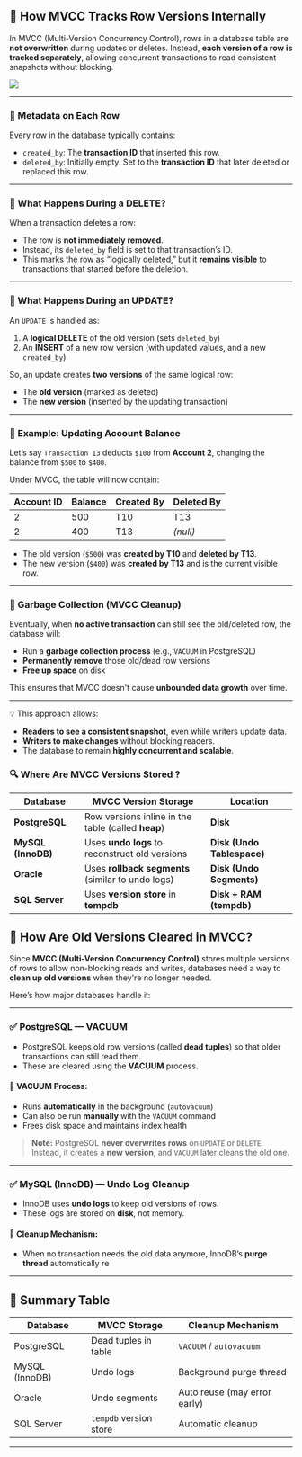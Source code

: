<!--
author: "Avinash Gurugubelli",
title: "🧬 How MVCC Tracks Row Versions Internally",
description: "A deep dive into how MVCC (Multi-Version Concurrency Control) works in modern databases, including row versioning, logical deletes, garbage collection, and MVCC internals in PostgreSQL, MySQL, Oracle, and SQL Server.",
tags: [
  "MVCC",
  "Snapshot Isolation",
  "Database Internals",
  "Concurrency Control",
  "PostgreSQL",
  "MySQL",
  "Oracle",
  "SQL Server",
  "VACUUM",
  "Undo Logs",
  "Versioning",
  "Garbage Collection",
  "System Design",
  "Transactions"
],
references: [{
  title: "Designing Data-Intensive Applications",
  authors: ["Martin Kleppmann"],
  publisher: "O'Reilly Media",
  year: 2017,
  url: "https://dataintensive.net/"
}]
-->

## 🧬 How MVCC Tracks Row Versions Internally

In MVCC (Multi-Version Concurrency Control), rows in a database table are **not overwritten** during updates or deletes. Instead, **each version of a row is tracked separately**, allowing concurrent transactions to read consistent snapshots without blocking.


![](../../images/SnapShotIsolationMVCC.png)

---

### 🧾 Metadata on Each Row

Every row in the database typically contains:

- `created_by`: The **transaction ID** that inserted this row.
- `deleted_by`: Initially empty. Set to the **transaction ID** that later deleted or replaced this row.

---

### 🔁 What Happens During a DELETE?

When a transaction deletes a row:

- The row is **not immediately removed**.
- Instead, its `deleted_by` field is set to that transaction’s ID.
- This marks the row as “logically deleted,” but it **remains visible** to transactions that started before the deletion.

---

### 🔄 What Happens During an UPDATE?

An `UPDATE` is handled as:

1. A **logical DELETE** of the old version (sets `deleted_by`)
2. An **INSERT** of a new row version (with updated values, and a new `created_by`)

So, an update creates **two versions** of the same logical row:
- The **old version** (marked as deleted)
- The **new version** (inserted by the updating transaction)

---

### 🧪 Example: Updating Account Balance

Let’s say `Transaction 13` deducts `$100` from **Account 2**, changing the balance from `$500` to `$400`.

Under MVCC, the table will now contain:

| Account ID | Balance | Created By | Deleted By |
|------------|---------|------------|-------------|
| 2          | 500     | T10        | T13         |
| 2          | 400     | T13        | *(null)*    |

- The old version (`$500`) was **created by T10** and **deleted by T13**.
- The new version (`$400`) was **created by T13** and is the current visible row.

---

### 🧹 Garbage Collection (MVCC Cleanup)

Eventually, when **no active transaction** can still see the old/deleted row, the database will:

- Run a **garbage collection process** (e.g., `VACUUM` in PostgreSQL)
- **Permanently remove** those old/dead row versions
- **Free up space** on disk

This ensures that MVCC doesn't cause **unbounded data growth** over time.

---

💡 This approach allows:
- **Readers to see a consistent snapshot**, even while writers update data.
- **Writers to make changes** without blocking readers.
- The database to remain **highly concurrent and scalable**.


### 🔍 Where Are MVCC Versions Stored ?
| Database           | MVCC Version Storage                               | Location                   |
| ------------------ | -------------------------------------------------- | -------------------------- |
| **PostgreSQL**     | Row versions inline in the table (called **heap**) | **Disk**                   |
| **MySQL (InnoDB)** | Uses **undo logs** to reconstruct old versions     | **Disk (Undo Tablespace)** |
| **Oracle**         | Uses **rollback segments** (similar to undo logs)  | **Disk (Undo Segments)**   |
| **SQL Server**     | Uses **version store** in **tempdb**               | **Disk + RAM (tempdb)**    |


## 🧹 How Are Old Versions Cleared in MVCC?

Since **MVCC (Multi-Version Concurrency Control)** stores multiple versions of rows to allow non-blocking reads and writes, databases need a way to **clean up old versions** when they're no longer needed.

Here’s how major databases handle it:

---

### ✅ PostgreSQL — VACUUM

- PostgreSQL keeps old row versions (called **dead tuples**) so that older transactions can still read them.
- These are cleared using the **VACUUM** process.

#### 🔄 VACUUM Process:
- Runs **automatically** in the background (`autovacuum`)
- Can also be run **manually** with the `VACUUM` command
- Frees disk space and maintains index health

> **Note:** PostgreSQL **never overwrites rows** on `UPDATE` or `DELETE`. Instead, it creates a **new version**, and `VACUUM` later cleans the old one.

---

### ✅ MySQL (InnoDB) — Undo Log Cleanup

- InnoDB uses **undo logs** to keep old versions of rows.
- These logs are stored on **disk**, not memory.

#### 🔄 Cleanup Mechanism:
- When no transaction needs the old data anymore, InnoDB’s **purge thread** automatically re

---

## 🧠 Summary Table

| Database       | MVCC Storage             | Cleanup Mechanism            |
|----------------|--------------------------|-------------------------------|
| PostgreSQL     | Dead tuples in table     | `VACUUM` / `autovacuum`       |
| MySQL (InnoDB) | Undo logs                | Background purge thread       |
| Oracle         | Undo segments            | Auto reuse (may error early)  |
| SQL Server     | `tempdb` version store   | Automatic cleanup             |

---